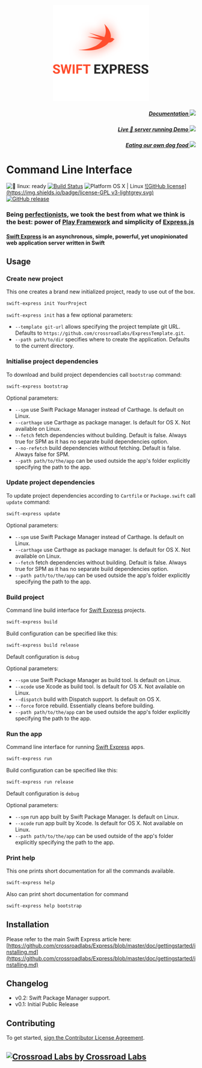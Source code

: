 [//]: https://www.iconfinder.com/icons/383207/doc_tag_icon#size=64
<p align="center">
	<a href="http://swiftexpress.io/">
		<img alt="Swift Express" src ="https://raw.githubusercontent.com/crossroadlabs/Express/master/logo-full.png" height=256/>
	</a>
	<a href="https://github.com/crossroadlabs/Express/blob/master/doc/index.md">
		<h5 align="right">Documentation    <img src="https://cdn0.iconfinder.com/data/icons/glyphpack/82/tag-doc-64.png" height=16/>
		</h5>
	</a>
</p>

[<h5 align="right">Live 🐧 server running Demo  <img src="https://cdn0.iconfinder.com/data/icons/glyphpack/34/play-circle-32.png" height=16/>
		</h5>](http://demo.swiftexpress.io/)

[<h5 align="right">Eating our own dog food  <img src="https://cdn0.iconfinder.com/data/icons/glyphpack/147/globe-full-32.png" height=16/>
		</h5>](http://swiftexpress.io/)


# Command Line Interface

![🐧 linux: ready](https://img.shields.io/badge/%F0%9F%90%A7%20linux-ready-red.svg)
[![Build Status](https://travis-ci.org/crossroadlabs/ExpressCommandLine.svg?branch=master)](https://travis-ci.org/crossroadlabs/ExpressCommandLine)
![Platform OS X | Linux](https://img.shields.io/badge/platform-OS%20X%20%7C%20Linux-orange.svg)
[![GitHub license](https://img.shields.io/badge/license-GPL v3-lightgrey.svg)](https://raw.githubusercontent.com/crossroadlabs/ExpressCommandLine/master/LICENSE)
[![GitHub release](https://img.shields.io/github/release/crossroadlabs/ExpressCommandLine.svg)](https://github.com/crossroadlabs/ExpressCommandLine/releases)

### Being [perfectionists](http://www.crossroadlabs.xyz), we took the best from what we think is the best: power of [Play Framework](https://www.playframework.com/) and simplicity of [Express.js](http://expressjs.com/)

#### [Swift Express](https://github.com/crossroadlabs/Express) is an asynchronous, simple, powerful, yet unopinionated web application server written in Swift

## Usage

### Create new project

This one creates a brand new initialized project, ready to use out of the box.

```sh
swift-express init YourProject
```

`swift-express init` has a few optional parameters:

* `--template git-url` allows specifying the project template git URL. Defaults to `https://github.com/crossroadlabs/ExpressTemplate.git`.
* `--path path/to/dir` specifies where to create the application. Defaults to the current directory.

### Initialise project dependencies

To download and build project dependencies call `bootstrap` command:

```sh
swift-express bootstrap
```

Optional parameters:

* `--spm` use Swift Package Manager instead of Carthage. Is default on Linux.
* `--carthage` use Carthage as package manager. Is default for OS X. Not available on Linux.
* `--fetch` fetch dependencies without building. Default is false. Always true for SPM as it has no separate build dependencies option.
* `--no-refetch` build dependencies without fetching. Default is false. Always false for SPM. 
* `--path path/to/the/app` can be used outside the app's folder explicitly specifying the path to the app.

### Update project dependencies

To update project dependencies according to `Cartfile` or `Package.swift` call `update` command:

```sh
swift-express update
```

Optional parameters:

* `--spm` use Swift Package Manager instead of Carthage. Is default on Linux.
* `--carthage` use Carthage as package manager. Is default for OS X. Not available on Linux.
* `--fetch` fetch dependencies without building. Default is false. Always true for SPM as it has no separate build dependencies option.
* `--path path/to/the/app` can be used outside the app's folder explicitly specifying the path to the app.

### Build project

Command line build interface for [Swift Express](https://github.com/crossroadlabs/Express) projects.

```sh
swift-express build
```

Build configuration can be specified like this:

```sh
swift-express build release
```

Default configuration is `debug`

Optional parameters:

* `--spm` use Swift Package Manager as build tool. Is default on Linux.
* `--xcode` use Xcode as build tool. Is default for OS X. Not available on Linux.
* `--dispatch` build with Dispatch support. Is default on OS X.
* `--force` force rebuild. Essentially cleans before building.
* `--path path/to/the/app` can be used outside the app's folder explicitly specifying the path to the app.

### Run the app

Command line interface for running [Swift Express](https://github.com/crossroadlabs/Express) apps.

```sh
swift-express run
```

Build configuration can be specified like this:

```sh
swift-express run release
```

Default configuration is `debug`

Optional parameters:

* `--spm` run app built by Swift Package Manager. Is default on Linux.
* `--xcode` run app built by Xcode. Is default for OS X. Not available on Linux.
* `--path path/to/the/app` can be used outside of the app's folder explicitly specifying the path to the app.

### Print help

This one prints short documentation for all the commands available.

```sh
swift-express help
```

Also can print short documentation for command

```sh
swift-express help bootstrap
```

## Installation

Please refer to the main Swift Express article here: [https://github.com/crossroadlabs/Express/blob/master/doc/gettingstarted/installing.md](https://github.com/crossroadlabs/Express/blob/master/doc/gettingstarted/installing.md)

## Changelog

* v0.2: Swift Package Manager support.
* v0.1: Initial Public Release

## Contributing

To get started, <a href="https://www.clahub.com/agreements/crossroadlabs/ExpressCommandLine">sign the Contributor License Agreement</a>.

## [![Crossroad Labs](http://i.imgur.com/iRlxgOL.png?1) by Crossroad Labs](http://www.crossroadlabs.xyz/)
